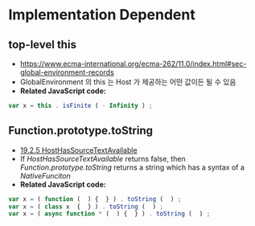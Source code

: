 # Implementation Dependent

## top-level this
- https://www.ecma-international.org/ecma-262/11.0/index.html#sec-global-environment-records
- GlobalEnvironment 의 this 는 Host 가 제공하는 어떤 값이든 될 수 있음
- __Related JavaScript code:__
```js
var x = this . isFinite ( - Infinity ) ;
```

## Function.prototype.toString
- [19.2.5 HostHasSourceTextAvailable](http://ecma-international.org/ecma-262/11.0/#sec-hosthassourcetextavailable)
- If _HostHasSourceTextAvailable_ returns false, then _Function.prototype.toString_ returns a string which has a syntax of a _NativeFunciton_
- __Related JavaScript code:__
```js
var x = ( function (  ) {  } ) . toString (  ) ;
var x = ( class x  {  } ) . toString (  ) ;
var x = ( async function * (  ) {  } ) . toString (  ) ;
```

